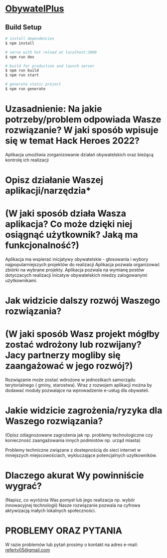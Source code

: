 # [ObywatelPlus](obywatelplus.tk)

## Build Setup

```bash
# install dependencies
$ npm install

# serve with hot reload at localhost:3000
$ npm run dev

# build for production and launch server
$ npm run build
$ npm run start

# generate static project
$ npm run generate
```
# Uzasadnienie: Na jakie potrzeby/problem odpowiada Wasze rozwiązanie? W jaki sposób wpisuje się w temat Hack Heroes 2022?
Aplikacja umożliwia zorganizowanie działań obywatelskich oraz bieżącą kontrolę ich realizacji

# Opisz działanie Waszej aplikacji/narzędzia*
# (W jaki sposób działa Wasza aplikacja? Co może dzięki niej osiągnąć użytkownik? Jaką ma funkcjonalność?)

Aplikacja ma wspierać inicjatywy obywatelskie - głosowania i wybory najpopularniejszych projektów do realizacji
Aplikacja pozwala organizować zbiórki na wybrane projekty.
Aplikacja pozwala na wymianę postów dotyczacych realizacji inicatyw obywatelskich miedzy zalogowanymi użytkownikami. 

# Jak widzicie dalszy rozwój Waszego rozwiązania?
# (W jaki sposób Wasz projekt mógłby zostać wdrożony lub rozwijany? Jacy partnerzy mogliby się zaangażować w jego rozwój?)

Rozwiązanie może zostać wdrożone w jednostkach samorządu terytorialnego ( gminy, starostwa). Wraz z rozwojem aplikacji można by dodawać moduły pozwalajce na wprowadzenie e-usług dla obywateli.

# Jakie widzicie zagrożenia/ryzyka dla Waszego rozwiązania?
(Opisz zdiagnozowane zagrożenia jak np. problemy technologiczne czy konieczność zaangażowania innych podmiotów np. urząd miasta)

Problemy techniczne związane z dostepnością do sieci internet w mniejszych miejscowościach, wykluczające potencjalnych uzytkowników. 

# Dlaczego akurat Wy powinniście wygrać?
(Napisz, co wyróżnia Was pomysł lub jego realizacja np. wybór innowacyjnej technologii)
Nasze rozwiązanie pozwala na cyfrowa aktywizacją małych lokalnych społeczności. 

# PROBLEMY ORAZ PYTANIA
W razie problemów lub pytań prosimy o kontakt na adres e-mail: refertv05@gmail.com

